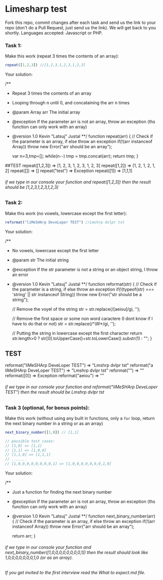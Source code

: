 # Limesharp test

Fork this repo, commit changes after each task and send us the link to your repo (don't do a Pull Request, just send us the link).
We will get back to you shortly. 
Languages accepted: Javascript or PHP. 

### Task 1: 
Make this work (repeat 3 times the contents of an array):
```javascript
repeat([1,2,3]) //[1,2,3,1,2,3,1,2,3]
```
Your solution:

/**
* Repeat 3 times the contents of an array
* Looping through n until 0, and concataining the arr n times
* @param Array arr The initial array
* @exception If the parameter arr is not an array, throw an exception (ths function can only work with an array)
* @version 1.0 Kevin "Latsuj" Justal
**/
function repeat(arr) {
	// Check if the parameter is an array, if else throw an exception
	if(!(arr instanceof Array)) throw new Error("arr should be an array");
	
	var n=3,tmp=[];
	while(n--) tmp = tmp.concat(arr);
	return tmp;
}

##TEST
repeat([1,2,3]) => [1, 2, 3, 1, 2, 3, 1, 2, 3]
repeat([1,2]) => [1, 2, 1, 2, 1, 2]
repeat([]) => []
repeat("test") => Exception
repeat([1]) => [1,1,1]

###### if we type in our console your function and repeat([1,2,3]) then the result should be [1,2,3,1,2,3,1,2,3] 

### Task 2:
Make this work (no vowels, lowercase except the first letter):
```javascript
reformat("liMeSHArp DeveLoper TEST") //Lmshrp dvlpr tst
```
Your solution:

/**
* No vowels, lowercase except the first letter
* @param str The initial string
* @exception If the str parameter is not a string or an object string, I throw an error
* @version 1.0 Kevin "Latsuj" Justal
**/
function reformat(str) {
	// Check if the parameter is a string, if else throw an exception
	if(!(typeof(str) === 'string' || str instanceof String)) throw new Error("str should be a string");
	
	// Remove the voyel of the string
	str = str.replace(/[aeiou]/gi, '');
	
	// Remove the first space or some non word caractere (I dont know if I have to do that or not)
	str = str.replace(/^\W*/gi, '');
	
	// Putting the string in lowercase except the first character
	return str.length>0 ? str[0].toUpperCase()+str.toLowerCase().substr(1) : "";
}

## TEST
reformat("liMeSHArp DeveLoper TEST") => "Lmshrp dvlpr tst"
reformat("a liMeSHArp DeveLoper TEST") => "Lmshrp dvlpr tst"
reformat("") => ""
reformat([0]) => Exception
reformat("aeiou") => ""

###### if we type in our console your function and reformat("liMeSHArp DeveLoper TEST") then the result should be Lmshrp dvlpr tst


### Task 3 (optional, for bonus points):
Make this work (without using any built in functions, only a `for` loop, return the next binary number in a string or as an array)
```javascript
next_binary_number([1,0]) // [1,1]

// possible test cases:
// [1,0] => [1,1]
// [1,1] => [1,0,0]
// [1,1,0] => [1,1,1]
// .......
// [1,0,0,0,0,0,0,0,0,1] => [1,0,0,0,0,0,0,0,1,0]
```
Your solution:

/**
* Just a function for finding the next binary number
* @exception If the parameter arr is not an array, throw an exception (ths function can only work with an array)
* @version 1.0 Kevin "Latsuj" Justal
**/
function next_binary_number(arr) {
	// Check if the parameter is an array, if else throw an exception
	if(!(arr instanceof Array)) throw new Error("arr should be an array");
	
	return arr;
}

###### if we type in our console your function and next_binary_number([1,0,0,0,0,0,0,0,0,1]) then the result should look like 1,0,0,0,0,0,0,0,1,0 (or as an array).

###### If you get invited to the first interview read the What to expect.md file.
